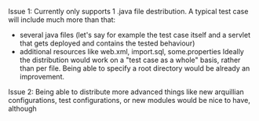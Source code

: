 Issue 1:
Currently only supports 1 .java file destribution.
A typical test case will include much more than that:
- several java files (let's say for example the test case itself and a servlet that gets deployed and contains the tested behaviour)
- additional resources like web.xml, import.sql, some.properties
Ideally the distribution would work on a "test case as a whole" basis, rather than per file. Being able to specify a root directory would be already an improvement.

Issue 2:
Being able to distribute more advanced things like new arquillian configurations, test configurations, or new modules would be nice to have, although